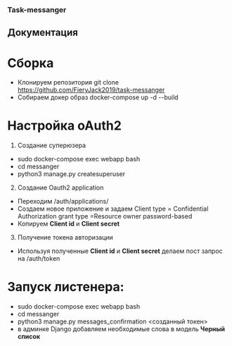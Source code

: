 ### Task-messanger

## Документация
# Сборка
  * Клонируем репозитория git clone https://github.com/FieryJack2019/task-messanger
  * Собираем докер образ docker-compose up -d --build

# Настройка oAuth2
1. Cоздание суперюзера
  * sudo docker-compose exec webapp bash
  * cd messanger
  * python3 manage.py createsuperuser
2. Создание Oauth2 application
  * Переходим /auth/applications/
  * Создаем новое приложение и задаем
  Client type = Confidential 
  Authorization grant type =Resource owner password-based
  * Копируем **Client id** и **Client secret**
3. Получение токена авторизации
  * Используя полученные **Client id** и **Client secret** делаем пост запрос на /auth/token

# Запуск листенера:
  * sudo docker-compose exec webapp bash
  * cd messanger
  * python3 manage.py messages_confirmation <созданный токен>
  * в админке Django добавляем необходимые слова в модель **Черный список**
